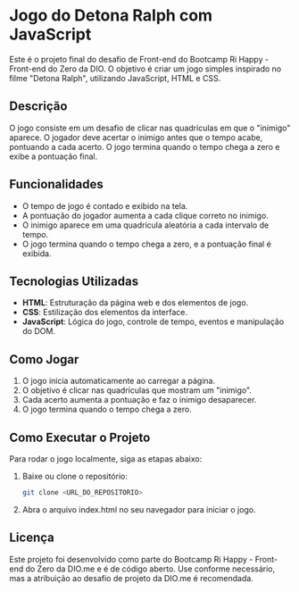 # Jogo do Detona Ralph com JavaScript

Este é o projeto final do desafio de Front-end do Bootcamp Ri Happy - Front-end do Zero da DIO. O objetivo é criar um jogo simples inspirado no filme "Detona Ralph", utilizando JavaScript, HTML e CSS.

## Descrição

O jogo consiste em um desafio de clicar nas quadrículas em que o "inimigo" aparece. O jogador deve acertar o inimigo antes que o tempo acabe, pontuando a cada acerto. O jogo termina quando o tempo chega a zero e exibe a pontuação final.

## Funcionalidades

- O tempo de jogo é contado e exibido na tela.
- A pontuação do jogador aumenta a cada clique correto no inimigo.
- O inimigo aparece em uma quadrícula aleatória a cada intervalo de tempo.
- O jogo termina quando o tempo chega a zero, e a pontuação final é exibida.

## Tecnologias Utilizadas

- **HTML**: Estruturação da página web e dos elementos de jogo.
- **CSS**: Estilização dos elementos da interface.
- **JavaScript**: Lógica do jogo, controle de tempo, eventos e manipulação do DOM.

## Como Jogar

1. O jogo inicia automaticamente ao carregar a página.
2. O objetivo é clicar nas quadrículas que mostram um "inimigo".
3. Cada acerto aumenta a pontuação e faz o inimigo desaparecer.
4. O jogo termina quando o tempo chega a zero.

## Como Executar o Projeto

Para rodar o jogo localmente, siga as etapas abaixo:

1. Baixe ou clone o repositório:
   ```bash
   git clone <URL_DO_REPOSITORIO>
   
2. Abra o arquivo index.html no seu navegador para iniciar o jogo.


## Licença

Este projeto foi desenvolvido como parte do Bootcamp Ri Happy - Front-end do Zero da DIO.me e é de código aberto. Use conforme necessário, mas a atribuição ao desafio de projeto da DIO.me é recomendada.



